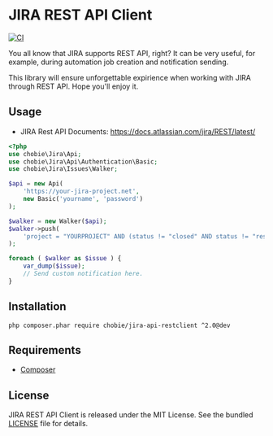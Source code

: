 # JIRA REST API Client

[![CI](https://github.com/chobie/jira-api-restclient/actions/workflows/tests.yml/badge.svg)](https://github.com/chobie/jira-api-restclient/actions/workflows/tests.yml)

You all know that JIRA supports REST API, right? It can be very useful, for example, during automation job creation and notification sending.

This library will ensure unforgettable expirience when working with JIRA through REST API. Hope you'll enjoy it.

## Usage

* JIRA Rest API Documents: https://docs.atlassian.com/jira/REST/latest/

```php
<?php
use chobie\Jira\Api;
use chobie\Jira\Api\Authentication\Basic;
use chobie\Jira\Issues\Walker;

$api = new Api(
    'https://your-jira-project.net',
    new Basic('yourname', 'password')
);

$walker = new Walker($api);
$walker->push(
	'project = "YOURPROJECT" AND (status != "closed" AND status != "resolved") ORDER BY priority DESC'
);

foreach ( $walker as $issue ) {
    var_dump($issue);
    // Send custom notification here.
}
```

## Installation

```
php composer.phar require chobie/jira-api-restclient ^2.0@dev
```

## Requirements

* [Composer](https://getcomposer.org/download/)

## License

JIRA REST API Client is released under the MIT License. See the bundled [LICENSE](LICENSE) file for details.
